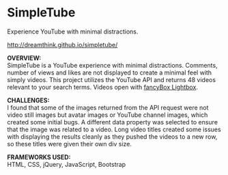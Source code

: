 
<h1>SimpleTube</h1>

Experience YouTube with minimal distractions.

http://dreamthink.github.io/simpletube/

<p><strong>OVERVIEW: </strong><br>
SimpleTube is a YouTube experience with minimal distractions. Comments, number of views and likes are not displayed to create a minimal feel with simply videos. This project utilizes the YouTube API and returns 48 videos relevant to your search terms. Videos open with <a href="http://fancyapps.com/fancybox/" target="_blank">fancyBox Lightbox</a>.</p>
<p><strong>CHALLENGES:</strong><br>
I found that some of the images returned from the API request were not video still images but avatar images or YouTube channel images, which created some initial bugs. A different data property was selected to ensure that the image was related to a video. Long video titles created some issues with displaying the results cleanly as they pushed the videos to a new row, so these titles were given their own div size.
</p>
<p><strong>FRAMEWORKS USED:</strong><br>
HTML, CSS, jQuery, JavaScript, Bootstrap
</p>